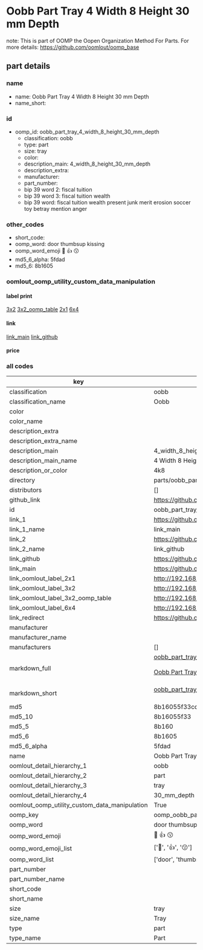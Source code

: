 # Oobb Part Tray 4 Width 8 Height 30 mm Depth  

note: This is part of OOMP the Oopen Organization Method For Parts. For more details: https://github.com/oomlout/oomp_base

##  part details
  







### name
* name: Oobb Part Tray 4 Width 8 Height 30 mm Depth
* name_short: 
### id
* oomp_id: oobb_part_tray_4_width_8_height_30_mm_depth
  * classification: oobb
  * type: part
  * size: tray
  * color: 
  * description_main: 4_width_8_height_30_mm_depth
  * description_extra: 
  * manufacturer: 
  * part_number: 
  * bip 39 word 2: fiscal tuition
  * bip 39 word 3: fiscal tuition wealth
  * bip 39 word: fiscal tuition wealth present junk merit erosion soccer toy betray mention anger

### other_codes
* short_code: 
* oomp_word: door thumbsup kissing
* oomp_word_emoji :door: :thumbsup: :kissing:
* md5_6_alpha: 5fdad
* md5_6: 8b1605






### oomlout_oomp_utility_custom_data_manipulation
#### label print
[3x2](http://192.168.1.245:1112/?label=oomp%205fdad)
[3x2_oomp_table](http://192.168.1.108:1112/?label=oomp%205fdad)
[2x1](http://192.168.1.242:1112/?label=oomp%205fdad)
[6x4](http://192.168.1.55:1112/?label=oomp%205fdad)    

#### link

[link_main](https://github.com/oomlout/oomlout_oomp_version_1_messy/tree/main/parts/oobb_part_tray_4_width_8_height_30_mm_depth) [link_github](https://github.com/oomlout/oomlout_oomp_version_1_messy/tree/main/parts/oobb_part_tray_4_width_8_height_30_mm_depth)                             

#### price







### all codes 
| key | value |  
| --- | --- |  
| classification | oobb |  
| classification_name | Oobb |  
| color |  |  
| color_name |  |  
| description_extra |  |  
| description_extra_name |  |  
| description_main | 4_width_8_height_30_mm_depth |  
| description_main_name | 4 Width 8 Height 30 mm Depth |  
| description_or_color | 4k8 |  
| directory | parts/oobb_part_tray_4_width_8_height_30_mm_depth |  
| distributors | [] |  
| github_link | https://github.com/oomlout/oomlout_oomp_part_src/tree/main/parts/oobb_part_tray_4_width_8_height_30_mm_depth |  
| id | oobb_part_tray_4_width_8_height_30_mm_depth |  
| link_1 | https://github.com/oomlout/oomlout_oomp_version_1_messy/tree/main/parts/oobb_part_tray_4_width_8_height_30_mm_depth |  
| link_1_name | link_main |  
| link_2 | https://github.com/oomlout/oomlout_oomp_version_1_messy/tree/main/parts/oobb_part_tray_4_width_8_height_30_mm_depth |  
| link_2_name | link_github |  
| link_github | https://github.com/oomlout/oomlout_oomp_version_1_messy/tree/main/parts/oobb_part_tray_4_width_8_height_30_mm_depth |  
| link_main | https://github.com/oomlout/oomlout_oomp_version_1_messy/tree/main/parts/oobb_part_tray_4_width_8_height_30_mm_depth |  
| link_oomlout_label_2x1 | http://192.168.1.242:1112/?label=oomp%205fdad |  
| link_oomlout_label_3x2 | http://192.168.1.245:1112/?label=oomp%205fdad |  
| link_oomlout_label_3x2_oomp_table | http://192.168.1.108:1112/?label=oomp%205fdad |  
| link_oomlout_label_6x4 | http://192.168.1.55:1112/?label=oomp%205fdad |  
| link_redirect | https://github.com/oomlout/oomlout_oomp_version_1_messy/tree/main/parts/oobb_part_tray_4_width_8_height_30_mm_depth |  
| manufacturer |  |  
| manufacturer_name |  |  
| manufacturers | [] |  
| markdown_full | [oobb_part_tray_4_width_8_height_30_mm_depth](none)<br>[](none)<br>[Oobb Part Tray 4 Width 8 Height 30 Mm Depth](none)<br><br> |  
| markdown_short | [oobb_part_tray_4_width_8_height_30_mm_depth](none)<br><br> |  
| md5 | 8b16055f33cdc9962e3caaa1f07a8abc |  
| md5_10 | 8b16055f33 |  
| md5_5 | 8b160 |  
| md5_6 | 8b1605 |  
| md5_6_alpha | 5fdad |  
| name | Oobb Part Tray 4 Width 8 Height 30 mm Depth |  
| oomlout_detail_hierarchy_1 | oobb |  
| oomlout_detail_hierarchy_2 | part |  
| oomlout_detail_hierarchy_3 | tray |  
| oomlout_detail_hierarchy_4 | 30_mm_depth |  
| oomlout_oomp_utility_custom_data_manipulation | True |  
| oomp_key | oomp_oobb_part_tray_4_width_8_height_30_mm_depth |  
| oomp_word | door thumbsup kissing |  
| oomp_word_emoji | :door: :thumbsup: :kissing: |  
| oomp_word_emoji_list | [':door:', ':thumbsup:', ':kissing:'] |  
| oomp_word_list | ['door', 'thumbsup', 'kissing'] |  
| part_number |  |  
| part_number_name |  |  
| short_code |  |  
| short_name |  |  
| size | tray |  
| size_name | Tray |  
| type | part |  
| type_name | Part |  
